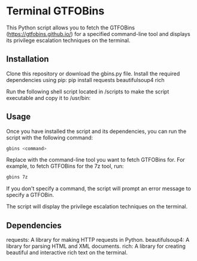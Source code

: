# Terminal GTFOBins

This Python script allows you to fetch the GTFOBins (https://gtfobins.github.io/) for a specified command-line tool and displays its privilege escalation techniques on the terminal.
## Installation

Clone this repository or download the gbins.py file.
Install the required dependencies using pip: pip install requests beautifulsoup4 rich

Run the following shell script located in /scripts to make the script executable and copy it to /usr/bin:

## Usage

Once you have installed the script and its dependencies, you can run the script with the following command:

```bash
gbins <command>
```
Replace <command> with the command-line tool you want to fetch GTFOBins for. For example, to fetch GTFOBins for the 7z tool, run:
```bash
gbins 7z
```
If you don't specify a command, the script will prompt an error message to specify a GTFOBin.

The script will display the privilege escalation techniques on the terminal.

## Dependencies

requests: A library for making HTTP requests in Python.
beautifulsoup4: A library for parsing HTML and XML documents.
rich: A library for creating beautiful and interactive rich text on the terminal.

